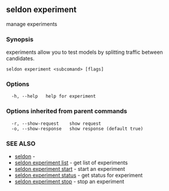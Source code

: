 ## seldon experiment

manage experiments

### Synopsis

experiments allow you to test models by splitting traffic between candidates.

```
seldon experiment <subcomand> [flags]
```

### Options

```
  -h, --help   help for experiment
```

### Options inherited from parent commands

```
  -r, --show-request    show request
  -o, --show-response   show response (default true)
```

### SEE ALSO

* [seldon](seldon.md)	 - 
* [seldon experiment list](seldon_experiment_list.md)	 - get list of experiments
* [seldon experiment start](seldon_experiment_start.md)	 - start an experiment
* [seldon experiment status](seldon_experiment_status.md)	 - get status for experiment
* [seldon experiment stop](seldon_experiment_stop.md)	 - stop an experiment

